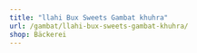 ```yaml
---
title: "llahi Bux Sweets Gambat khuhra"
url: /gambat/llahi-bux-sweets-gambat-khuhra/
shop: Bäckerei
---
```


